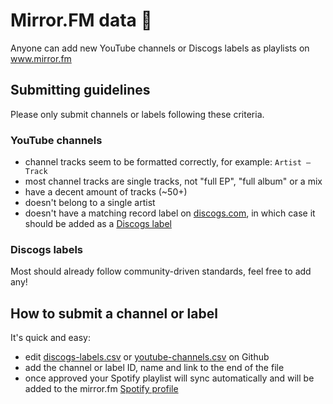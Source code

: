 # Mirror.FM data 🎵

Anyone can add new YouTube channels or Discogs labels as playlists on www.mirror.fm

## Submitting guidelines

Please only submit channels or labels following these criteria.

### YouTube channels

 - channel tracks seem to be formatted correctly, for example: `Artist – Track`
 - most channel tracks are single tracks, not "full EP", "full album" or a mix
 - have a decent amount of tracks (~50+) 
 - doesn't belong to a single artist
 - doesn't have a matching record label on [discogs.com](https://www.discogs.com/search/?type=label), in which case it should be added as a [Discogs label](https://github.com/mirrorfm/data#discogs-labels)

### Discogs labels

Most should already follow community-driven standards, feel free to add any!

## How to submit a channel or label 

It's quick and easy:

 - edit [discogs-labels.csv](https://github.com/mirrorfm/data/blob/master/discogs-labels.csv) or [youtube-channels.csv](https://github.com/mirrorfm/data/blob/master/youtube-channels.csv) on Github
 - add the channel or label ID, name and link to the end of the file
 - once approved your Spotify playlist will sync automatically and will be added to the mirror.fm [Spotify profile](https://open.spotify.com/user/xlqeojt6n7on0j7coh9go8ifd?si=StuR-GbuTeCJUSNzHKN5gg)

